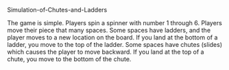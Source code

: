 Simulation-of-Chutes-and-Ladders

The game is simple. Players spin a spinner with number 1 through 6. Players move their piece that many spaces. Some spaces have ladders, and the player moves to a new location on the board. If you land at the bottom of a ladder, you move to the top of the ladder. Some spaces have chutes (slides) which causes the player to move backward. If you land at the top of a chute, you move to the bottom of the chute.
